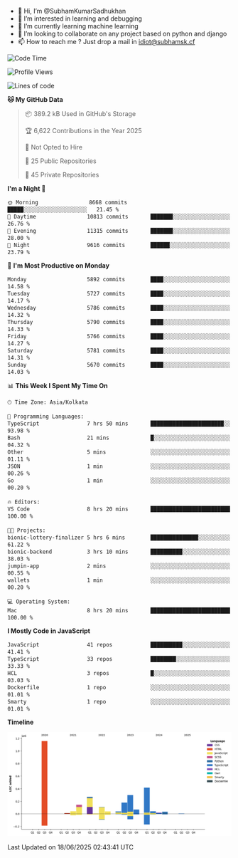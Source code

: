 - 👋 Hi, I’m @SubhamKumarSadhukhan
- 👀 I’m interested in learning and debugging
- 🌱 I’m currently learning machine learning
- 💞️ I’m looking to collaborate on any project based on python and django
- 📫 How to reach me ?
      Just drop a mail in idiot@subhamsk.cf

<!---
SubhamKumarSadhukhan/SubhamKumarSadhukhan is a ✨ special ✨ repository because its `README.md` (this file) appears on your GitHub profile.
You can click the Preview link to take a look at your changes.
--->


<!--START_SECTION:waka-->
![Code Time](http://img.shields.io/badge/Code%20Time-2%2C963%20hrs%2011%20mins-blue)

![Profile Views](http://img.shields.io/badge/Profile%20Views-0-blue)

![Lines of code](https://img.shields.io/badge/From%20Hello%20World%20I%27ve%20Written-2.9%20million%20lines%20of%20code-blue)

**🐱 My GitHub Data** 

> 📦 389.2 kB Used in GitHub's Storage 
 > 
> 🏆 6,622 Contributions in the Year 2025
 > 
> 🚫 Not Opted to Hire
 > 
> 📜 25 Public Repositories 
 > 
> 🔑 45 Private Repositories 
 > 
**I'm a Night 🦉** 

```text
🌞 Morning                8668 commits        █████░░░░░░░░░░░░░░░░░░░░   21.45 % 
🌆 Daytime                10813 commits       ███████░░░░░░░░░░░░░░░░░░   26.76 % 
🌃 Evening                11315 commits       ███████░░░░░░░░░░░░░░░░░░   28.00 % 
🌙 Night                  9616 commits        ██████░░░░░░░░░░░░░░░░░░░   23.79 % 
```
📅 **I'm Most Productive on Monday** 

```text
Monday                   5892 commits        ████░░░░░░░░░░░░░░░░░░░░░   14.58 % 
Tuesday                  5727 commits        ████░░░░░░░░░░░░░░░░░░░░░   14.17 % 
Wednesday                5786 commits        ████░░░░░░░░░░░░░░░░░░░░░   14.32 % 
Thursday                 5790 commits        ████░░░░░░░░░░░░░░░░░░░░░   14.33 % 
Friday                   5766 commits        ████░░░░░░░░░░░░░░░░░░░░░   14.27 % 
Saturday                 5781 commits        ████░░░░░░░░░░░░░░░░░░░░░   14.31 % 
Sunday                   5670 commits        ████░░░░░░░░░░░░░░░░░░░░░   14.03 % 
```


📊 **This Week I Spent My Time On** 

```text
🕑︎ Time Zone: Asia/Kolkata

💬 Programming Languages: 
TypeScript               7 hrs 50 mins       ███████████████████████░░   93.98 % 
Bash                     21 mins             █░░░░░░░░░░░░░░░░░░░░░░░░   04.32 % 
Other                    5 mins              ░░░░░░░░░░░░░░░░░░░░░░░░░   01.11 % 
JSON                     1 min               ░░░░░░░░░░░░░░░░░░░░░░░░░   00.26 % 
Go                       1 min               ░░░░░░░░░░░░░░░░░░░░░░░░░   00.20 % 

🔥 Editors: 
VS Code                  8 hrs 20 mins       █████████████████████████   100.00 % 

🐱‍💻 Projects: 
bionic-lottery-finalizer 5 hrs 6 mins        ███████████████░░░░░░░░░░   61.22 % 
bionic-backend           3 hrs 10 mins       ██████████░░░░░░░░░░░░░░░   38.03 % 
jumpin-app               2 mins              ░░░░░░░░░░░░░░░░░░░░░░░░░   00.55 % 
wallets                  1 min               ░░░░░░░░░░░░░░░░░░░░░░░░░   00.20 % 

💻 Operating System: 
Mac                      8 hrs 20 mins       █████████████████████████   100.00 % 
```

**I Mostly Code in JavaScript** 

```text
JavaScript               41 repos            ██████████░░░░░░░░░░░░░░░   41.41 % 
TypeScript               33 repos            ████████░░░░░░░░░░░░░░░░░   33.33 % 
HCL                      3 repos             █░░░░░░░░░░░░░░░░░░░░░░░░   03.03 % 
Dockerfile               1 repo              ░░░░░░░░░░░░░░░░░░░░░░░░░   01.01 % 
Smarty                   1 repo              ░░░░░░░░░░░░░░░░░░░░░░░░░   01.01 % 
```



**Timeline**

![Lines of Code chart](https://raw.githubusercontent.com/SubhamKumarSadhukhan/SubhamKumarSadhukhan/main/assets/bar_graph.png)


 Last Updated on 18/06/2025 02:43:41 UTC
<!--END_SECTION:waka-->
